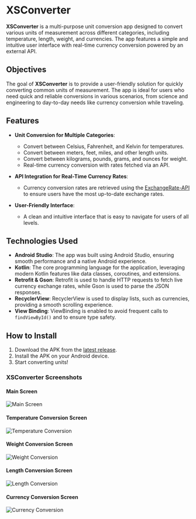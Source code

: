 # XSConverter

**XSConverter** is a multi-purpose unit conversion app designed to convert various units of measurement across different categories, including temperature, length, weight, and currencies. The app features a simple and intuitive user interface with real-time currency conversion powered by an external API.

## Objectives

The goal of **XSConverter** is to provide a user-friendly solution for quickly converting common units of measurement. The app is ideal for users who need quick and reliable conversions in various scenarios, from science and engineering to day-to-day needs like currency conversion while traveling.

## Features

- **Unit Conversion for Multiple Categories**: 
  - Convert between Celsius, Fahrenheit, and Kelvin for temperatures.
  - Convert between meters, feet, miles, and other length units.
  - Convert between kilograms, pounds, grams, and ounces for weight.
  - Real-time currency conversion with rates fetched via an API.
  
- **API Integration for Real-Time Currency Rates**: 
  - Currency conversion rates are retrieved using the [ExchangeRate-API](https://www.exchangerate-api.com/) to ensure users have the most up-to-date exchange rates.
  
- **User-Friendly Interface**:
  - A clean and intuitive interface that is easy to navigate for users of all levels.

## Technologies Used

- **Android Studio**: The app was built using Android Studio, ensuring smooth performance and a native Android experience.
- **Kotlin**: The core programming language for the application, leveraging modern Kotlin features like data classes, coroutines, and extensions.
- **Retrofit & Gson**: Retrofit is used to handle HTTP requests to fetch live currency exchange rates, while Gson is used to parse the JSON responses.
- **RecyclerView**: RecyclerView is used to display lists, such as currencies, providing a smooth scrolling experience.
- **View Binding**: ViewBinding is enabled to avoid frequent calls to `findViewById()` and to ensure type safety.

## How to Install

1. Download the APK from the [latest release](https://github.com/dinAlexDu/xsconverter/releases/latest).
2. Install the APK on your Android device.
3. Start converting units!

### XSConverter Screenshots

#### Main Screen
![Main Screen](./screenshots/main.jpg)

#### Temperature Conversion Screen
![Temperature Conversion](./screenshots/temperature.jpg)

#### Weight Conversion Screen
![Weight Conversion](./screenshots/weight.jpg)


#### Length Conversion Screen
![Length Conversion](./screenshots/length.jpg)

#### Currency Conversion Screen
![Currency Conversion](./screenshots/currencies_01.jpg)
